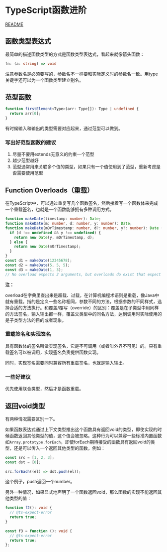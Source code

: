 # TypeScript函数进阶

[README](README.md)

## 函数类型表达式
最简单的描述函数类型的方式是函数类型表达式，看起来就像箭头函数：

```ts
fn: (a: string) => void
```

注意参数名是必须要写的，参数名不一样要和实际定义时的参数名一致。用type关键字还可以为一个函数类型建立别名。

## 范型函数
```ts
function firstElement<Type>(arr: Type[]): Type | undefined {
  return arr[0];
}
```

有时候输入和输出的类型需要对应起来，通过范型可以做到。

### 写出好范型函数的建议
1. 尽量不要用extends无意义的约束一个范型
2. 越少范型越好
3. 范型通常用来关联多个值的类型，如果只有一个值使用到了范型，重新考虑是否需要使用范型

## Function Overloads（重载）
在TypeScript中，可以通过重复写几个函数签名，然后接着写一个函数体来完成一个重载签名，也就是一个函数能够拥有多种调用方式。
```ts
function makeDate(timestamp: number): Date;
function makeDate(m: number, d: number, y: number): Date;
function makeDate(mOrTimestamp: number, d?: number, y?: number): Date {
  if (d !== undefined && y !== undefined) {
    return new Date(y, mOrTimestamp, d);
  } else {
    return new Date(mOrTimestamp);
  }
}
const d1 = makeDate(12345678);
const d2 = makeDate(5, 5, 5);
const d3 = makeDate(1, 3);
// No overload expects 2 arguments, but overloads do exist that expect either 1 or 3 arguments.
```

**注：**

overload在字典里查出来是超载、过载，在计算机编程术语则是重载，像Java中就有重载。指的是定义一些名称相同，参数不同的方法，根据参数的不同样式，选择合适的方法执行。和覆盖/覆写（override）的区别：覆盖是在子类型中用同样的方法签名，输入输出都一样，覆盖父类型中的同名方法，达到调用时实际使用的是子类型方法的目的或者现象。

### 重载签名和实现签名
具有函数体的签名叫做实现签名，它是不可调用（或者叫外界不可见）的。只有重载签名可以被调用，实现签名负责提供函数实现。

同时，实现签名需要同时兼容所有重载签名，也就是输入输出。

### 一些好建议
优先使用联合类型，然后才是函数重载。

## 返回void类型
有两种情况需要区别一下。

如果函数表达式通过上下文类型推出这个函数具有返回void的类型，即使实现的时候函数返回其他类型的值，这个值会被忽略。这种行为可以兼容一些标准内置函数如```Array.prototype.forEach```，即使forEach期待接受的函数具有返回void的类型，还是可以传入一个返回其他类型的函数，例如：

```ts
const src = [1, 2, 3];
const dst = [0];
 
src.forEach((el) => dst.push(el));
```
这个例子，push返回一个number。

另外一种情况，如果显式地声明了一个函数返回void，那么函数的实现不能返回其他类型的值：
```ts
function f2(): void {
  // @ts-expect-error
  return true;
}
 
const f3 = function (): void {
  // @ts-expect-error
  return true;
};
```